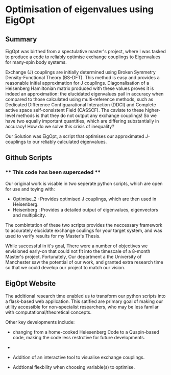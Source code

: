 # Optimisation of eigenvalues using EigOpt #
## Summary ##

EigOpt was birthed from a spectulative master's project, where I was tasked to produce a code to reliably optimise exchange couplings to Eigenvalues for many-spin body systems. 

Exchange (J) couplings are initially determined using Broken Symmetry Density-Functional Theory (BS-DFT). This method is easy and provides a reasonable initial approximation for J couplings. Diagonalisation of a Heisenberg Hamiltonian matrix produced with these values proves it is indeed an approximation: the elucidated eigenvalues pail in accuracy when compared to those calculated using multi-reference methods, such as Dedicated Difference Configuarational Interaction (DDCI) and Complete active space self-consistent Field (CASSCF). The caviate to these higher-level methods is that they do not output any exchange couplings! So we have two equally important quantities, which are differing substantially in accuracy! How do we solve this crisis of inequality?

Our Solution was EigOpt, a script that optimises our approximated J-couplings to our reliably calculated eigenvalues.

## Github Scripts ##
### ** This code has been superceded ** ### 

Our original work is visable in two seperate python scripts, which are open for use and toying with:
- Optimise_2 : Provides optimised J couplings, which are then used in Heisenberg.
- Heisenberg : Provides a detailed output of eigenvalues, eigenvectors and multiplicity.

The combintation of these two scripts provides the neccessary framework to accurately elucidate exchange coulings for your target system, and was used to verify results for my Master's Thesis.

While successful in it's goal, There were a number of objectives we envisioned early-on that could not fit into the timescale of a 8-month Master's project. Fortunately, Our department a the University of Manchester saw the potential of our work, and granted extra research time so that we could develop our project to match our vision. 

## EigOpt Website ##

The additional research time enabled us to transform our python scripts into a flask-based web appilcation. This satified are primary goal of making our utility accessible for non-specialist researchers, who may be less familar with computational/theoretical concepts.

Other key developments include:

- changing from a home-cooked Heiesenberg Code to a Quspin-based code,  making the code less restrctive for future developments.
- 
- Addition of an interactive tool to visualise exchange couplings.
  
- Addtional flexbility when choosing variable(s) to optimise.


